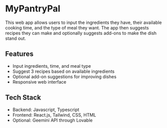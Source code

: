# MyPantryPal
This web app allows users to input the ingredients they have, their available cooking time, and the type of meal they want. The app then suggests recipes they can make and optionally suggests add-ons to make the dish stand out.

## Features
- Input ingredients, time, and meal type
- Suggest 3 recipes based on available ingredients
- Optional add-on suggestions for improving dishes
- Responsive web interface

## Tech Stack
- Backend: Javascript, Typescript 
- Frontend: React.js, Tailwind, CSS, HTML
- Optional: Geemini API through Lovable
  


